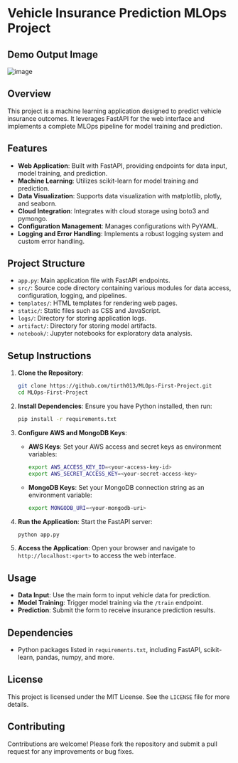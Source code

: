 # Vehicle Insurance Prediction MLOps Project

## Demo Output Image
![image](https://github.com/user-attachments/assets/002d303e-f255-46b9-9324-b5c147e0b8b5)
## Overview
This project is a machine learning application designed to predict vehicle insurance outcomes. It leverages FastAPI for the web interface and implements a complete MLOps pipeline for model training and prediction.

## Features
- **Web Application**: Built with FastAPI, providing endpoints for data input, model training, and prediction.
- **Machine Learning**: Utilizes scikit-learn for model training and prediction.
- **Data Visualization**: Supports data visualization with matplotlib, plotly, and seaborn.
- **Cloud Integration**: Integrates with cloud storage using boto3 and pymongo.
- **Configuration Management**: Manages configurations with PyYAML.
- **Logging and Error Handling**: Implements a robust logging system and custom error handling.

## Project Structure
- `app.py`: Main application file with FastAPI endpoints.
- `src/`: Source code directory containing various modules for data access, configuration, logging, and pipelines.
- `templates/`: HTML templates for rendering web pages.
- `static/`: Static files such as CSS and JavaScript.
- `logs/`: Directory for storing application logs.
- `artifact/`: Directory for storing model artifacts.
- `notebook/`: Jupyter notebooks for exploratory data analysis.

## Setup Instructions
1. **Clone the Repository**:
   ```bash
   git clone https://github.com/tirth013/MLOps-First-Project.git
   cd MLOps-First-Project
   ```

2. **Install Dependencies**:
   Ensure you have Python installed, then run:
   ```bash
   pip install -r requirements.txt
   ```

3. **Configure AWS and MongoDB Keys**:
   - **AWS Keys**: Set your AWS access and secret keys as environment variables:
     ```bash
     export AWS_ACCESS_KEY_ID=<your-access-key-id>
     export AWS_SECRET_ACCESS_KEY=<your-secret-access-key>
     ```
   - **MongoDB Keys**: Set your MongoDB connection string as an environment variable:
     ```bash
     export MONGODB_URI=<your-mongodb-uri>
     ```

4. **Run the Application**:
   Start the FastAPI server:
   ```bash
   python app.py
   ```

5. **Access the Application**:
   Open your browser and navigate to `http://localhost:<port>` to access the web interface.

## Usage
- **Data Input**: Use the main form to input vehicle data for prediction.
- **Model Training**: Trigger model training via the `/train` endpoint.
- **Prediction**: Submit the form to receive insurance prediction results.

## Dependencies
- Python packages listed in `requirements.txt`, including FastAPI, scikit-learn, pandas, numpy, and more.

## License
This project is licensed under the MIT License. See the `LICENSE` file for more details.

## Contributing
Contributions are welcome! Please fork the repository and submit a pull request for any improvements or bug fixes.

